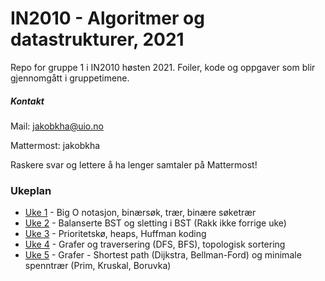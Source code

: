 # IN2010 - Algoritmer og datastrukturer, 2021

Repo for gruppe 1 i IN2010 høsten 2021. Foiler, kode og oppgaver som blir gjennomgått i
gruppetimene.

##### Kontakt

Mail: jakobkha@uio.no

Mattermost: jakobkha

Raskere svar og lettere å ha lenger samtaler på Mattermost!

### Ukeplan

* [Uke 1](uke1) - Big O notasjon, binærsøk, trær, binære søketrær
* [Uke 2](uke2) - Balanserte BST og sletting i BST (Rakk ikke forrige uke)
* [Uke 3](uke3) - Prioritetskø, heaps, Huffman koding
* [Uke 4](uke4) - Grafer og traversering (DFS, BFS), topologisk sortering
* [Uke 5](uke5) - Grafer - Shortest path (Dijkstra, Bellman-Ford) og minimale spenntrær (Prim, Kruskal, Boruvka)
